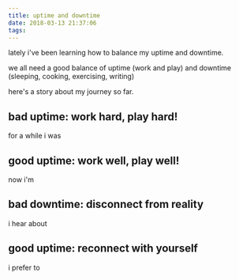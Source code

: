 ```yaml
---
title: uptime and downtime
date: 2018-03-13 21:37:06
tags:
---
```


lately i've been learning how to balance my uptime and downtime.

we all need a good balance of uptime (work and play) and downtime (sleeping, cooking, exercising, writing)

here's a story about my journey so far.

## bad uptime: work hard, play hard!

for a while i was 

## good uptime: work well, play well!

now i'm

## bad downtime: disconnect from reality

i hear about

## good uptime: reconnect with yourself

i prefer to


